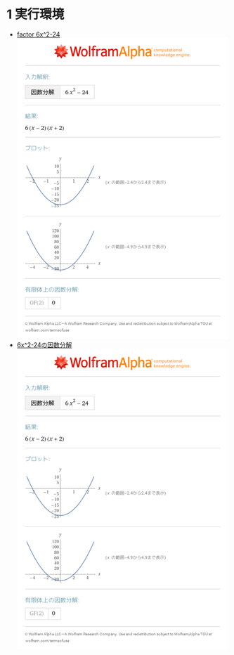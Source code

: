 # 1 実行環境
- [factor 6x^2\-24](https://www.wolframalpha.com/input?i=factor%206x%5E2-24)<br>![factor 6x^2\-24](images/01.png)
- [6x^2\-24の因数分解](https://www.wolframalpha.com/input?i=6x%5E2-24%E3%81%AE%E5%9B%A0%E6%95%B0%E5%88%86%E8%A7%A3)<br>![6x^2\-24の因数分解](images/02.png)
